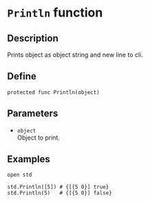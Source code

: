# ``Println`` function

## Description
Prints object as object string and new line to cli.

## Define
```
protected func Println(object)
```

## Parameters
+ ``object`` <br>
Object to print.

## Examples
```
open std

std.Println([5]) # {[{5 0}] true}
std.Println(5)   # {[{5 0}] false}
```
